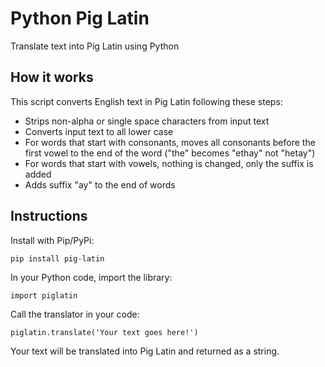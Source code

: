 # Python Pig Latin

Translate text into Pig Latin using Python

## How it works

This script converts English text in Pig Latin following these steps:

- Strips non-alpha or single space characters from input text
- Converts input text to all lower case
- For words that start with consonants, moves all consonants before the first vowel to the end of the word ("the" becomes "ethay" not "hetay")
- For words that start with vowels, nothing is changed, only the suffix is added
- Adds suffix "ay" to the end of words

## Instructions

Install with Pip/PyPi:

```
pip install pig-latin
```

In your Python code, import the library:

```
import piglatin
```

Call the translator in your code:

```
piglatin.translate('Your text goes here!')
```

Your text will be translated into Pig Latin and returned as a string.